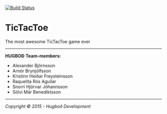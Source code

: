 [![Build Status](https://travis-ci.org/Hugbod1/TicTacToe.svg)](https://travis-ci.org/Hugbod1/TicTacToe)

# TicTacToe
The most awesome TicTacToe game ever

----
**HUGBOÐ**
**Team-members:**

- Alexander Björnsson
- Arnór Brynjólfsson 
- Kristinn Heiðar Freysteinsson
- Raquelíta Rós Aguilar	
- Snorri Hjörvar Jóhannsson
- Sölvi Már Benediktsson

---
*Copyright © 2015 - Hugboð Development*
